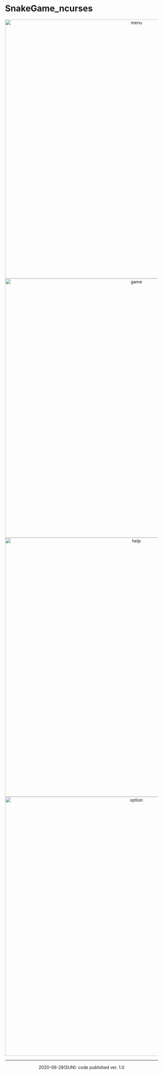 # SnakeGame_ncurses
<text align="center" value="[ Game Summary ]">

<img width="850" alt="menu" src="https://user-images.githubusercontent.com/2377324/85927285-025c2600-b8e0-11ea-9e6b-b1093b56518c.png">

<img width="850" alt="game" src="https://user-images.githubusercontent.com/2377324/85913549-c63dac80-b870-11ea-809d-56ffe4292bc0.png">
 
<img width="850" alt="help" src="https://user-images.githubusercontent.com/2377324/85919521-af19b180-b8a6-11ea-900f-21a020eeade5.png">

<img width="850" alt="option" src="https://user-images.githubusercontent.com/2377324/85927290-0720da00-b8e0-11ea-9da2-ff6aa30df8d5.png">

----------------
2020-06-28(SUN): code published ver. 1.0
